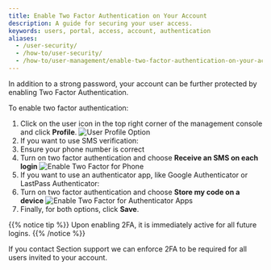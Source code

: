 ```yaml
---
title: Enable Two Factor Authentication on Your Account
description: A guide for securing your user access.
keywords: users, portal, access, account, authentication
aliases:
  - /user-security/
  - /how-to/user-security/
  - /how-to/user-management/enable-two-factor-authentication-on-your-account/
---
```


In addition to a strong password, your account can be further protected by enabling Two Factor Authentication.

To enable two factor authentication:

1. Click on the user icon in the top right corner of the management console and click **Profile**.
![User Profile Option](/docs/images/screenshots/menu/highlight-user-profile-option.png?height=80px)
1. If you want to use SMS verification:
 1. Ensure your phone number is correct
 1. Turn on two factor authentication and choose **Receive an SMS on each login**
![Enable Two Factor for Phone](/docs/images/screenshots/user/highlight-two-factor-for-phone.png?height=80px)
1. If you want to use an authenticator app, like Google Authenticator or LastPass Authenticator:
 1. Turn on two factor authentication and choose **Store my code on a device**
![Enable Two Factor for Authenticator Apps](/docs/images/screenshots/user/highlight-two-factor-for-authenticator-apps.png?height=80px)
1. Finally, for both options, click **Save**.

{{% notice tip %}}
Upon enabling 2FA, it is immediately active for all future logins.
{{% /notice %}}

If you contact Section support we can enforce 2FA to be required for all users invited to your account.
